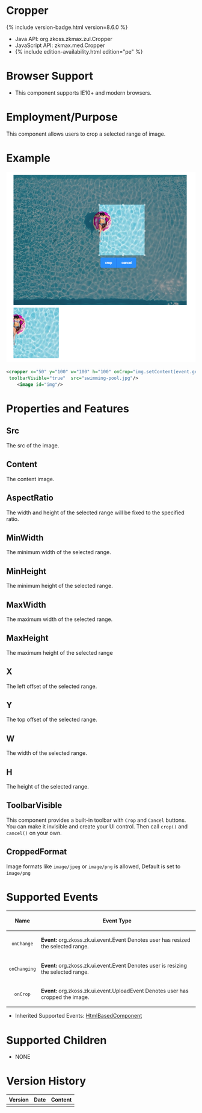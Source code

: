 

# Cropper

{% include version-badge.html version=8.6.0 %}

- Java API: <javadoc>org.zkoss.zkmax.zul.Cropper</javadoc>
- JavaScript API: <javadoc directory="jsdoc">zkmax.med.Cropper</javadoc>
- {% include edition-availability.html edition="pe" %}

# Browser Support

- This component supports IE10+ and modern browsers.

# Employment/Purpose

This component allows users to crop a selected range of image.

# Example

![](/zk_component_ref/images/ZKCompRef_Cropper.png )

```xml
<cropper x="50" y="100" w="100" h="100" onCrop="img.setContent(event.getMedia())" width="800px"
 toolbarVisible="true"  src="swimming-pool.jpg"/>
    <image id="img"/>
```

# Properties and Features

## Src

The src of the image.

## Content

The content image.

## AspectRatio

The width and height of the selected range will be fixed to the
specified ratio.

## MinWidth

The minimum width of the selected range.

## MinHeight

The minimum height of the selected range.

## MaxWidth

The maximum width of the selected range.

## MaxHeight

The maximum height of the selected range

## X

The left offset of the selected range.

## Y

The top offset of the selected range.

## W

The width of the selected range.

## H

The height of the selected range.

## ToolbarVisible

This component provides a built-in toolbar with `Crop` and `Cancel`
buttons. You can make it invisible and create your UI control. Then call
`crop()` and `cancel()` on your own.

## CroppedFormat

Image formats like `image/jpeg` or `image/png` is allowed, Default is
set to `image/png`

# Supported Events

<table>
<thead>
<tr class="header">
<th><center>
<p>Name</p>
</center></th>
<th><center>
<p>Event Type</p>
</center></th>
</tr>
</thead>
<tbody>
<tr class="odd">
<td><center>
<p><code>onChange</code></p>
</center></td>
<td><p><strong>Event:</strong>
<javadoc>org.zkoss.zk.ui.event.Event</javadoc> Denotes user has resized
the selected range.</p></td>
</tr>
<tr class="even">
<td><center>
<p><code>onChanging</code></p>
</center></td>
<td><p><strong>Event:</strong>
<javadoc>org.zkoss.zk.ui.event.Event</javadoc> Denotes user is resizing
the selected range.</p></td>
</tr>
<tr class="odd">
<td><center>
<p><code>onCrop</code></p>
</center></td>
<td><p><strong>Event:</strong>
<javadoc>org.zkoss.zk.ui.event.UploadEvent</javadoc> Denotes user has
cropped the image.</p></td>
</tr>
</tbody>
</table>

- Inherited Supported Events: [ HtmlBasedComponent]({{site.baseurl}}/zk_component_ref/base_components/htmlbasedcomponent#Supported_Events)

# Supported Children

- NONE

# Version History



| Version | Date | Content |
|---------|------|---------|
|         |      |         |


